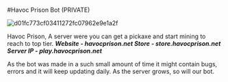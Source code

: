 #Havoc Prison Bot (PRIVATE)

![d01fc773cf03411272fc07962e9e1a2f](https://user-images.githubusercontent.com/41456614/43622804-d8017502-9692-11e8-8d8f-7e7fa3ecbdbd.png)

Havoc Prison, A server were you can get a pickaxe and start mining to reach to top tier.
***Website - havocprison.net
Store - store.havocprison.net
Server IP - play.havocprison.net***

As the bot was made in a such small amount of time it might contain bugs, errors and it will keep updating daily. As the server grows, so will our bot.


